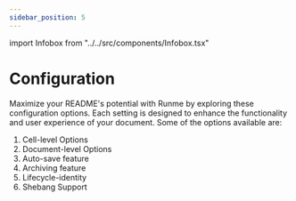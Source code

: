 ```yaml
---
sidebar_position: 5
---
```


import Infobox from "../../src/components/Infobox.tsx"

# Configuration

Maximize your README's potential with Runme by exploring these configuration options. Each setting is designed to enhance the functionality and user experience of your document. Some of the options available are:

1. Cell-level Options
2. Document-level Options
3. Auto-save feature
4. Archiving feature
5. Lifecycle-identity 
6. Shebang Support 
